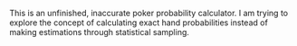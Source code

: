 This is an unfinished, inaccurate poker probability calculator. I am trying to explore the concept of calculating exact hand probabilities instead of making estimations through statistical sampling.
